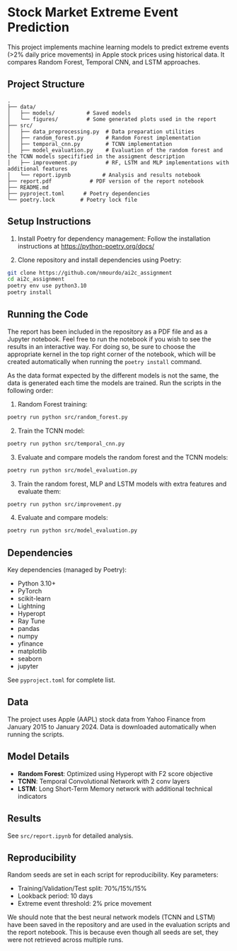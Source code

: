 # Stock Market Extreme Event Prediction

This project implements machine learning models to predict extreme events (>2% daily price movements) in Apple stock prices using historical data. It compares Random Forest, Temporal CNN, and LSTM approaches.

## Project Structure

```
.
├── data/
│   ├── models/          # Saved models
│   └── figures/         # Some generated plots used in the report
├── src/
│   ├── data_preprocessing.py  # Data preparation utilities
│   ├── random_forest.py       # Random Forest implementation
│   ├── temporal_cnn.py        # TCNN implementation
│   ├── model_evaluation.py    # Evaluation of the random forest and the TCNN models specifified in the assigment description
│   ├── improvement.py         # RF, LSTM and MLP implementations with additional features
│   └── report.ipynb          # Analysis and results notebook
├── report.pdf            # PDF version of the report notebook
├── README.md
├── pyproject.toml      # Poetry dependencies
└── poetry.lock        # Poetry lock file
```

## Setup Instructions

1. Install Poetry for dependency management:
   Follow the installation instructions at https://python-poetry.org/docs/

2. Clone repository and install dependencies using Poetry:
```bash
git clone https://github.com/nmourdo/ai2c_assignment
cd ai2c_assignment
poetry env use python3.10
poetry install
```

## Running the Code

The report has been included in the repository as a PDF file and as a Jupyter notebook. Feel free to run the notebook if you wish to see the results in an interactive way. For doing so, be sure to choose the appropriate kernel in the top right corner of the notebook, which will be created automatically when running the `poetry install` command.

As the data format expected by the different models is not the same, the data is generated each time the models are trained. Run the scripts in the following order:

1. Random Forest training:
```bash
poetry run python src/random_forest.py
```

2. Train the TCNN model:
```bash
poetry run python src/temporal_cnn.py
```

3. Evaluate and compare models the random forest and the TCNN models:
```bash
poetry run python src/model_evaluation.py
```

3. Train the random forest, MLP and LSTM models with extra features and evaluate them:
```bash
poetry run python src/improvement.py
```

4. Evaluate and compare models:
```bash
poetry run python src/model_evaluation.py
```

## Dependencies

Key dependencies (managed by Poetry):
- Python 3.10+
- PyTorch
- scikit-learn
- Lightning
- Hyperopt
- Ray Tune
- pandas
- numpy
- yfinance
- matplotlib
- seaborn
- jupyter

See `pyproject.toml` for complete list.

## Data

The project uses Apple (AAPL) stock data from Yahoo Finance from January 2015 to January 2024. Data is downloaded automatically when running the scripts.

## Model Details

- **Random Forest**: Optimized using Hyperopt with F2 score objective
- **TCNN**: Temporal Convolutional Network with 2 conv layers
- **LSTM**: Long Short-Term Memory network with additional technical indicators

## Results

See `src/report.ipynb` for detailed analysis.

## Reproducibility

Random seeds are set in each script for reproducibility. Key parameters:
- Training/Validation/Test split: 70%/15%/15%
- Lookback period: 10 days
- Extreme event threshold: 2% price movement

We should note that the best neural network models (TCNN and LSTM) have been saved in the repository and are used in the evaluation scripts and the report notebook. This is because even though all seeds are set, they were not retrieved across multiple runs.